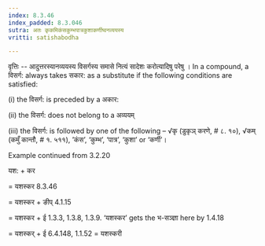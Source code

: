 ```yaml
---
index: 8.3.46
index_padded: 8.3.046
sutra: अतः कृकमिकंसकुम्भपात्रकुशाकर्णीष्वनव्ययस्य
vritti: satishabodha

---
```

वृत्तिः -- आदुत्तरस्यानव्ययस्य विसर्गस्य समासे नित्यं सादेशः करोत्यादिषु परेषु । In a compound, a विसर्ग: always takes सकार: as a substitute if the following conditions are satisfied:

(i) the विसर्ग: is preceded by a अकार:

(ii) the विसर्ग: does not belong to a अव्ययम्

(iii) the विसर्ग: is followed by one of the following – √कृ (डुकृञ् करणे, # ८. १०), √कम् (कमुँ कान्तौ, # १. ५११), ’कंस’, ‘कुम्भ’, ‘पात्र’, ‘कुशा’ or ‘कर्णी’।


Example continued from 3.2.20


यश: + कर

= यशस्कर 8.3.46

= यशस्कर + ङीप् 4.1.15

= यशस्कर + ई 1.3.3, 1.3.8, 1.3.9. ‘यशस्कर’ gets the भ-सञ्ज्ञा here by 1.4.18

= यशस्कर् + ई 6.4.148, 1.1.52 = यशस्करी